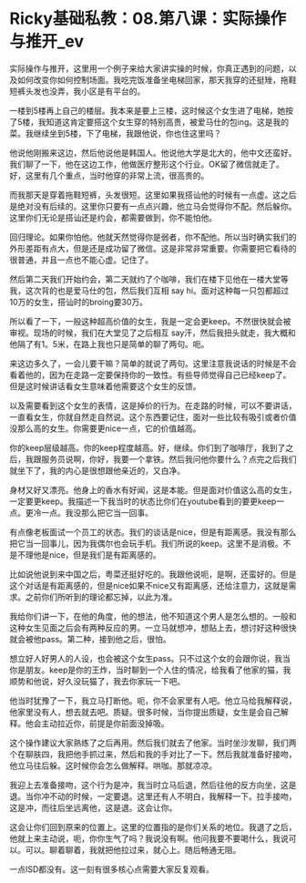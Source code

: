 # Ricky基础私教：08.第八课：实际操作与推开_ev

实际操作与推开，这里用一个例子来给大家讲实操的时候，你真正遇到的问题，以及如何改变你如何控制场面。我吃完饭准备坐电梯回家，那天我穿的还挺矬，拖鞋短裤头发也没弄，我小区是有平台的。

一楼到5楼再上自己的楼层。我本来是要上三楼，这时候这个女生进了电梯，她按了5楼，我知道这肯定要搭这个女生穿的特别高贵，被爱马仕的包ing。这是我的菜。我继续坐到5楼，下了电梯，我跟他说，你也住这里吗？

他说他刚搬来这边，然后他说他是韩国人。他说他大学是北大的，他中文还蛮好。我们聊了一下，他在这边工作，他做医疗整形这个行业。OK留了微信就走了。好，这里有几个重点，当时他穿的非常上流，很高贵的。

而我那天是穿着拖鞋短裤，头发很短。这里如果我搭讪他的时候有一点虚。这之后是绝对没有后续的。这里你只要有一点点兴趣，他立马会觉得你不配。然后躲你。这里你们无论是搭讪还是约会，都需要做到，你不能怕他。

回归理论。如果你怕他。他就天然觉得你是弱者，你不配他。所以当时确实我们的外形差距有点大，但是还是成功留了微信。这是非常非常重要。你需要把它看待的很普通，并且一点也不能心虚。记住了。

然后第二天我们开始约会，第二天就约了个咖啡，我们在楼下见他在一楼大堂等我，这次背的也是爱马仕的包，然后我们互相 say hi。面对这种每一只包都超过10万的女生，搭讪时的broing要30万。

所以看了一下，一般这种超高价值的女生，我是一定会更keep。不然很快就会被审视。现场的时候，我们在大堂见了之后相互 say汗，然后我扭头就走，我大概和他隔了有1。5米，在路上我也只是简单的聊了两句。呃。

来这边多久了，一会儿要干嘛？简单的就说了两句。这里注意我说话的时候是不会看着他的，因为在走路一定要保持你的一致性。有些导师觉得自己已经keep了。但是这时候讲话看女生意味着他需要这个女生的反馈。

以及需要看到这个女生的表情，这是掉价的行为。在走路的时候，可以不要讲话，一直看女生，你就自然走自然说。这个东西要记住，面对一些比较有吸引或者价值没那么高的女生。你需要更nice一点，它的价值越高。

你的keep层级越高。你的keep程度越高。好，继续。你们到了咖啡厅，我到了之后，我跟服务员说啊，你好，我要一个拿铁。然后我问他你要什么？点完之后我们就坐下了，我的内心是很想跟他亲近的，又白净。

身材又好又漂亮。他身上的香水有好闻，这是本能。但是面对价值这么高的女生，一定要更keep。我描述一下我当时的状态比你们在youtube看到的要更keep一点。更冷一点。我没那么把它当一回事。

有点像老板面试一个员工的状态。我们的谈话是nice，但是有距离感。我没有那么把它当一回事儿，因为我偶尔也会玩手机。我们所说的keep。这里不是消极。不是不理他是nice，但是我们是有距离感的。

比如说他说到来中国之后，粤菜还挺好吃的。我跟他说呃，是啊，还蛮好的。但是这个对话是有距离感的，但是nice如果不nice又有距离感，还给注意力，这就是需求。之前你们所听到的理论都忘掉，以此为准。

我给你们讲一下，在他的角度，他的想法，他不知道这个男人是怎么想的。一般和这种女生见面之后会有两种反应的男。一立马就想冲，想贴上去，想讨好这种很快就会被他pass。第二种，接到他之后，很怕。

想立好人好男人的人设，也会被这个女生pass。只不过这个女的会跟你说，我当你是朋友。keep是你的王炸，当时聊到一个人住的情况，给我看了他家的猫，我顺势和他说，好久没玩猫了，我去你家玩一下吧。

他当时犹豫了一下，我立马打断他。呃，你不会家里有人吧。他立马给我解释说，他家里没有人，想去就去吧。质疑。很多时候，当你提出质疑，女生是会自己解释。他会主动拉近你，前提是你前面没掉吸。

这个操作建议大家熟练了之后再用。然后我们就去了他家。当时坐沙发聊，我们两个在聊肤四，我把他手抓过来，然后和我的手对比了一下。然后我就准备好接吻，他立马往后躲。这时候你会怎么做解释。哄咖。那就凉凉。

我迎上去准备接吻，这个行为是冲，我当时立马后退，然后往他的反方向坐，这是退。当你冲不动的时候，一定要退。这里还有人不明白，我解释一下。拉手接吻，这是冲，而往后坐远离他，这是退。这会让你。

这会让你们回到原来的位置上。这里的位置指的是你们关系的地位。我退了之后，他就上来主动说，呃，你你生气了吗？我说没有啊。他问我要不要喝什么，我说可以。可以。聊着聊着，我就把他拉过来，就心上。随后畅通无阻。

一点ISD都没有。这一刻有很多核心点需要大家反复观看。